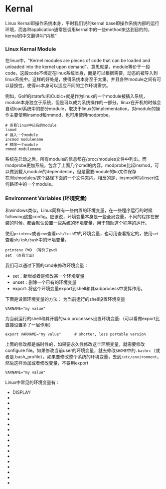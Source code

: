 # Kernal
Linux Kernal即操作系统本身，平时我们说的kernal base即操作系统内部的运行环境，而各种application通常是调用kernal中的一些method来达到目的的，kernal的中文翻译叫“内核”

### Linux Kernal Module
在linux中，"Kernel modules are pieces of code that can be loaded and unloaded into the kernel upon demand"。意思就是，module等价于一段code，这段code不绑定在linux系统本身，而是可以根据需要，动态的被导入到linux系统中。这样的好处是，使得系统本身至于太重。并且各种module之间有可以替换性，使得os本身可以适应不同的工作环境需求。

例如，Golf的stateful和Cubic+就是作为linux的一个module被插入系统，module本身独立于系统，但是可以成为系统操作的一部分。linux在开机的时候会自动load系统中的部分module，取决于linux的implementation。对module的操作主要使用insmod和rmmod，也可用使用modprobe。
```console
# 查看linux中已有的module
lsmod
# 插入一个module
insmod modulename
# 移除一个module
rmmod modulename
```
系统在启动之后，所有module的信息都在/proc/modules文件中列出。而modprobe更加系统，包含了上面几个cmd的内容。modprobe比起insmod，可以做到载入module的dependence，但是需要module的ko文件保存在/lib/modules/这个路径下面的一个文件夹内。相反的是，insmod可以insert任何路径中的一个module。

### Environment Variables (环境变量)
和windows类似，Linux同样有一些内置的环境变量，在一些程序运行的时候following这些config。应该说，环境变量本身是一些全局变量，不同的程序在安装的时候，都会默认设置一些系统的环境变量，用于辅助这个程序的运行。

使用`printenv`或者`env`查看`csh/tcsh`中的环境变量，也可用查看指定的，使用`set`查看`sh/ksh/bash`中的环境变量。
```
printenv PWD （等价于pwd）
set （查看全部）
```
我们可以通过下面的cmd来修改环境变量：
* set：新增或者是修改某一个环境变量
* unset：删除一个已有的环境变量
* export: 将这个环境变量export到shell和其subprocess中发挥作用。

下面是设置环境变量的方法：
为当前运行的shell设置环境变量
```
VARNAME="my value"
```
为当前运行的shell和其开启的sub processes设置环境变量:（可以看做export比直接设置多了一层作用）
```
export VARNAME="my value"      # shorter, less portable version
```
上面的修改都是临时性的，如果要永久性修改这个环境变量，就需要修改configure file。如果修改当前user的环境变量，就去修改`$HOME`中的`.bashrc`（或者是.bash_profile）。如果要修改整个系统的环境变量，去到`/etc/environment`，然后这样添加或者修改变量，不要用export
```
VARNAME="my value"
```
Linux中常见的环境变量有：
* DISPLAY
* 
* 
* 
* 
* 
* 
* 
* 
* 
* 
* 
* 
* 
* 
* 
* 
* 









